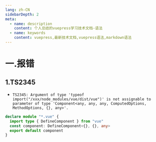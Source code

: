 ```yaml
---
lang: zh-CN
sidebarDepth: 2
meta:
  - name: description
    content: 个人总结的vuepress学习技术文档-语法
  - name: keywords
    content: vuepress,最新技术文档,vuepress语法,markdown语法
---
```


# 一.报错

## 1.TS2345

- `TS2345: Argument of type 'typeof import("/xxx/node_modules/vue/dist/vue")' is not assignable to parameter of type 'Component<any, any, any, ComputedOptions, MethodOptions, {}, any>'.`

```ts
declare module "*.vue" {
  import type { DefineComponent } from "vue"
  const component: DefineComponent<{}, {}, any>
  export default component
}
```
